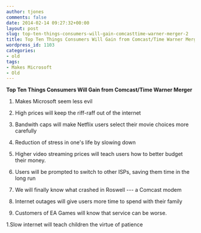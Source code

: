 ```yaml
---
author: tjones
comments: false
date: 2014-02-14 09:27:32+00:00
layout: post
slug: top-ten-things-consumers-will-gain-comcasttime-warner-merger-2
title: Top Ten Things Consumers Will Gain from Comcast/Time Warner Merger
wordpress_id: 1103
categories:
- old
tags:
- Makes Microsoft
- Old
---
```


**Top Ten Things Consumers Will Gain from Comcast/Time Warner Merger**







  1. Makes Microsoft seem less evil



  2. High prices will keep the riff-raff out of the internet



  3. Bandwith caps will make Netflix users select their movie choices more carefully



  4. Reduction of stress in one's life by slowing down



  5. Higher video streaming prices will teach users how to better budget their money.



  6. Users will be prompted to switch to other ISPs, saving them time in the long run



  7. We will finally know what crashed in Roswell --- a Comcast modem



  8. Internet outages will give users more time to spend with their family



  9. Customers of EA Games will know that service can be worse.






1.Slow internet will teach children the virtue of patience
